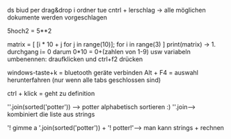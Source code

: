 ds biud per drag&drop i ordner tue
cntrl + lerschlag -> alle möglichen dokumente werden vorgeschlagen

5hoch2 = 5**2

matrix = [
[i * 10 + j for j in range(10)]; for i in range(3)
]
 print(matrix)
 -> 1. durchgang i= 0 darum 0*10 = 0+(zahlen von 1-9) usw
variabeln umbenennen: draufklicken und ctrl+f2 drücken

windows-taste+k = bluetooth geräte verbinden
Alt + F4 = auswahl herunterfahren (nur wenn alle tabs geschlossen sind)

ctrl + klick = geht zu definition

''.join(sorted('potter')) --> potter alphabetisch sortieren :)
    ''.join--> kombiniert die liste aus strings

'! gimme a '.join(sorted('potter')) + '! potter!'--> man kann strings + rechnen